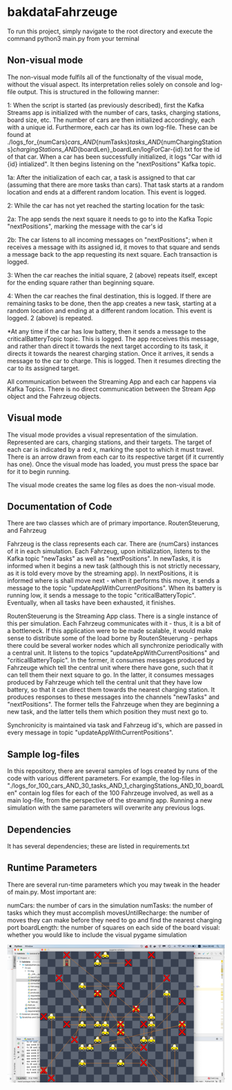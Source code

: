 # bakdataFahrzeuge


To run this project, simply navigate to the root directory and execute the command python3 main.py from your terminal

## Non-visual mode
The non-visual mode fulfils all of the functionalty of the visual mode, without the visual aspect. Its interpretation relies solely on console and log-file output. This is structured in the following manner:

1: When the script is started (as previously described), first the Kafka Streams app is initialized with the number of cars, tasks, charging stations, board size, etc. The number of cars are then initialized accordingly, each with a unique id. Furthermore, each car has its own log-file. These can be found at ./logs_for_{numCars}_cars_AND_{numTasks}_tasks_AND_{numChargingStations}_chargingStations_AND_{boardLen}_boardLen/logForCar-{id}.txt for the id of that car. When a car has been successfully initialized, it logs "Car with id {id} intialized". It then begins listening on the "nextPositions" Kafka topic.

1a: After the initialization of each car, a task is assigned to that car (assuming that there are more tasks than cars). That task starts at a random location and ends at a different random location. This event is logged.

2: While the car has not yet reached the starting location for the task:

  2a: The app sends the next square it needs to go to into the Kafka Topic "nextPositions", marking the message with the car's id
  
  2b: The car listens to all incoming messages on "nextPositions"; when it receives a message with its assigned id, it moves to that square and sends a message back to the app requesting its next square. Each transaction is logged.
  
3: When the car reaches the initial square, 2 (above) repeats itself, except for the ending square rather than beginning square.

4: When the car reaches the final destination, this is logged. If there are remaining tasks to be done, then the app creates a new task, starting at a random location and ending at a different random location. This event is logged. 2 (above) is repeated.

*At any time if the car has low battery, then it sends a message to the criticalBatteryTopic topic. This is logged. The app recceives this message, and rather than direct it towards the next target according to its task, it directs it towards the nearest charging station. Once it arrives, it sends a message to the car to charge. This is logged. Then it resumes directing the car to its assigned target.

All communication between the Streaming App and each car happens via Kafka Topics. There is no direct communication between the Stream App object and the Fahrzeug objects.

## Visual mode
The visual mode provides a visual representation of the simulation. Represented are cars, charging stations, and their targets. The target of each car is indicated by a red x, marking the spot to which it must travel. There is an arrow drawn from each car to its respective target (if it currently has one). Once the visual mode has loaded, you must press the space bar for it to begin running.

The visual mode creates the same log files as does the non-visual mode.

## Documentation of Code

There are two classes which are of primary importance. RoutenSteuerung, and Fahrzeug

Fahrzeug is the class represents each car. There are {numCars} instances of it in each simulation. Each Fahrzeug, upon initialization, listens to the Kafka topic "newTasks" as well as "nextPositions". In newTasks, it is informed when it begins a new task (although this is not strictly necessary, as it is told every move by the streaming app). In nextPositions, it is informed where is shall move next - when it performs this move, it sends a message to the topic "updateAppWithCurrentPositions". When its battery is running low, it sends a message to the topic "criticalBatteryTopic". Eventually, when all tasks have been exhausted, it finishes.

RoutenSteuerung is the Streaming App class. There is a single instance of this per simulation. Each Fahrzeug communicates with it - thus, it is a bit of a bottleneck. If this application were to be made scalable, it would make sense to distribute some of the load borne by RoutenSteuerung - perhaps there could be several worker nodes which all synchronize periodically with a central unit. It listens to the topics "updateAppWithCurrentPositions" and "criticalBatteryTopic". In the former, it consumes messages produced by Fahrzeuge which tell the central unit where there have gone, such that it can tell them their next square to go. In the latter, it consumes messages produced by Fahrzeuge which tell the central unit that they have low battery, so that it can direct them towards the nearest charging station. It produces responses to these messages into the channels "newTasks" and "nextPositions". The former tells the Fahrzeuge when they are beginning a new task, and the latter tells them which position they must next go to.

Synchronicity is maintained via task and Fahrzeug id's, which are passed in every message in topic "updateAppWithCurrentPositions".


## Sample log-files

In this repository, there are several samples of logs created by runs of the code with various different parameters. For example, the log-files in "./logs_for_100_cars_AND_30_tasks_AND_1_chargingStations_AND_10_boardLen" contain log files for each of the 100 Fahrzeuge involved, as well as a main log-file, from the perspective of the streaming app. Running a new simulation with the same parameters will overwrite any previous logs.

## Dependencies

It has several dependencies; these are listed in requirements.txt

## Runtime Parameters

There are several run-time parameters which you may tweak in the header of main.py. Most important are:

numCars: the number of cars in the simulation
numTasks: the number of tasks which they must accomplish
movesUntilRecharge: the number of moves they can make before they need to go and find the nearest charging port
boardLength: the number of squares on each side of the board
visual: whether you would like to include the visual pygame simulation

![Screenshot from simulation](./src/img/sim.png)
